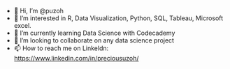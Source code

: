 - 👋 Hi, I’m @puzoh
- 👀 I’m interested in R, Data Visualization, Python, SQL, Tableau, Microsoft excel.
- 🌱 I’m currently learning Data Science with Codecademy
- 💞️ I’m looking to collaborate on any data science project
- 📫 How to reach me on Linkeldn: https://www.linkedin.com/in/preciousuzoh/

<!---
puzoh/puzoh is a ✨ special ✨ repository because its `README.md` (this file) appears on your GitHub profile.
You can click the Preview link to take a look at your changes.
--->

